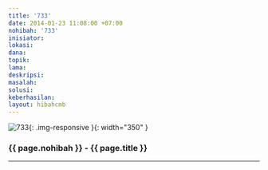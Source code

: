 ```yaml
---
title: '733'
date: 2014-01-23 11:08:00 +07:00
nohibah: '733'
inisiator:
lokasi:
dana:
topik:
lama:
deskripsi:
masalah:
solusi:
keberhasilan:
layout: hibahcmb
---
```


![733](/static/img/hibahcmb/733.png){: .img-responsive }{: width="350" }

### {{ page.nohibah }} - {{ page.title }}

---
